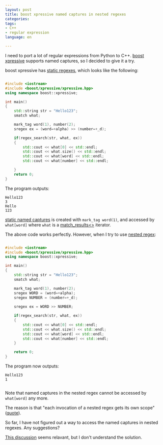 ```yaml
---
layout: post
title: boost xpressive named captures in nested regexes
categories: 
tags:
- C++
- regular expression
language: en

---
```


I need to port a lot of regular expressions from Python to C++. [boost xpressive](http://www.boost.org/doc/libs/1_55_0/doc/html/xpressive/user_s_guide.html) supports named captures, so I decided to give it a try.

boost xpressive has [static regexes](http://www.boost.org/doc/libs/1_55_0/doc/html/xpressive/user_s_guide.html#boost_xpressive.user_s_guide.creating_a_regex_object.static_regexes), which looks like the following:


```cpp

#include <iostream>
#include <boost/xpressive/xpressive.hpp>
using namespace boost::xpressive;

int main()
{
    std::string str = "Hello123";
    smatch what;

    mark_tag word(1), number(2);
    sregex ex = (word=+alpha) >> (number=+_d);

    if(regex_search(str, what, ex))
    {
        std::cout << what[0] << std::endl;
        std::cout << what.size() << std::endl;
        std::cout << what[word] << std::endl;
        std::cout << what[number] << std::endl;

    }
    return 0;
}

```

The program outputs:

```
Hello123
3
Hello
123
```

[static named captures](http://www.boost.org/doc/libs/1_55_0/doc/html/xpressive/user_s_guide.html#boost_xpressive.user_s_guide.named_captures.static_named_captures) is created with `mark_tag word(1)`, and accessed by `what[word]` where `what` is a [match_results<>](http://www.boost.org/doc/libs/1_55_0/doc/html/boost/xpressive/match_results.html) iterator.

The above code works perfectly. However, when I try to use [nested regex](http://www.boost.org/doc/libs/1_55_0/doc/html/xpressive/user_s_guide.html#boost_xpressive.user_s_guide.grammars_and_nested_matches.embedding_a_regex_by_value):


```cpp

#include <iostream>
#include <boost/xpressive/xpressive.hpp>
using namespace boost::xpressive;

int main()
{
    std::string str = "Hello123";
    smatch what;

    mark_tag word(1), number(2);
    sregex WORD = (word=+alpha);
    sregex NUMBER = (number=+_d);
    
    sregex ex = WORD >> NUMBER;

    if(regex_search(str, what, ex))
    {
        std::cout << what[0] << std::endl;
        std::cout << what.size() << std::endl;
        std::cout << what[word] << std::endl;
        std::cout << what[number] << std::endl;
    }

    return 0;
}
```

The program now outputs:

```
Hello123
1


```

Note that named captures in the nested regex cannot be accessed by `what[word]` any more.

The reason is that "each invocation of a nested regex gets its own scope" ([quote](http://boost-sandbox.sourceforge.net/libs/xpressive/doc/html/boost_xpressive/user_s_guide/grammars_and_nested_matches.html#boost_xpressive.user_s_guide.grammars_and_nested_matches.nested_regexes_and_sub_match_scoping)).

So far, I have not figured out a way to access the named captures in nested regexes. Any suggestions?

[This discussion](http://lists.boost.org/boost-users/2014/01/81101.php) seems relavant, but I don't understand the solution.



 